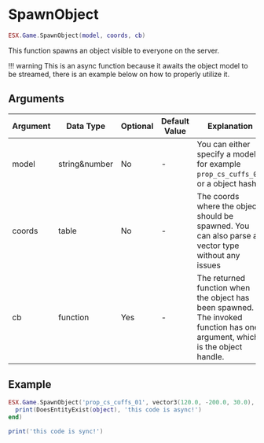 # SpawnObject

```lua
ESX.Game.SpawnObject(model, coords, cb)
```

This function spawns an object visible to everyone on the server.

!!! warning
      This is an async function because it awaits the object model to be streamed, there is an example below on how to properly utilize it.

## Arguments

| Argument    | Data Type     | Optional | Default Value | Explanation                                                                                                                |
|-------------|---------------|----------|---------------|----------------------------------------------------------------------------------------------------------------------------|
| model | string&number | No       | -             | You can either specify a model, for example `prop_cs_cuffs_01`, or a object hash                                           |
| coords      | table         | No       | -             | The coords where the object should be spawned. You can also parse an vector type without any issues                        |
| cb          | function      | Yes      | -             | The returned function when the object has been spawned. The invoked function has one argument, which is the object handle. |

## Example

```lua
ESX.Game.SpawnObject('prop_cs_cuffs_01', vector3(120.0, -200.0, 30.0), function(object)
  print(DoesEntityExist(object), 'this code is async!')
end)

print('this code is sync!')
```
